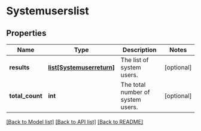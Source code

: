 # Systemuserslist

## Properties
Name | Type | Description | Notes
------------ | ------------- | ------------- | -------------
**results** | [**list[Systemuserreturn]**](Systemuserreturn.md) | The list of system users. | [optional] 
**total_count** | **int** | The total number of system users. | [optional] 

[[Back to Model list]](../README.md#documentation-for-models) [[Back to API list]](../README.md#documentation-for-api-endpoints) [[Back to README]](../README.md)


